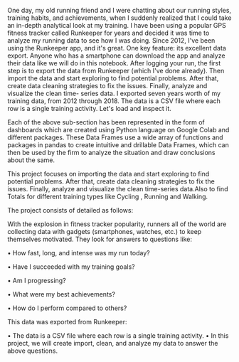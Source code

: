 

One day, my old running friend and I were chatting about our running styles, training habits, and achievements, when I suddenly realized that I could take an in-depth analytical look at my training. I have been using a popular GPS fitness tracker called Runkeeper for years and decided it was time to analyze my running data to see how I was doing.
Since 2012, I've been using the Runkeeper app, and it's great. One key feature: its excellent data export. Anyone who has a smartphone can download the app and analyze their data like we will do in this notebook.
After logging your run, the first step is to export the data from Runkeeper (which I've done already). Then import the data and start exploring to find potential problems. After that, create data cleaning strategies to fix the issues. Finally, analyze and visualize the clean time- series data. I exported seven years worth of my training data, from 2012 through 2018. The data is a CSV file where each row is a single training activity. Let's load and inspect it.

Each of the above sub-section has been represented in the form of dashboards which are created using Python language on Google Colab and different packages. These Data Frames use a wide array of functions and packages in pandas to create intuitive and drillable Data Frames, which can then be used by the firm to analyze the situation and draw conclusions about the same. 


This project focuses on importing the data and start exploring to find potential problems. After that, create data cleaning strategies to fix the issues. Finally, analyze and visualize the clean time-series data.Also to find Totals for different training types like Cycling , Running and Walking.


The project consists of detailed as follows:

With the explosion in fitness tracker popularity, runners all of the world are collecting data with gadgets (smartphones, watches, etc.) to keep themselves motivated. They look for answers to questions like:

•	How fast, long, and intense was my run today?


•	Have I succeeded with my training goals?


•	Am I progressing?


•	What were my best achievements?


•	How do I perform compared to others?


This data was exported from Runkeeper:

•		The data is a CSV file where each row is a single training activity.
•	In this project, we will create import, clean, and analyze my data to answer the above questions.

